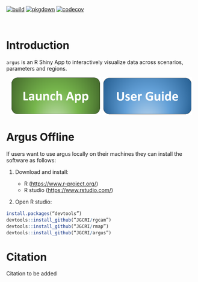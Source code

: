 <!-- badges: start -->
[![build](https://github.com/JGCRI/argus/actions/workflows/build.yml/badge.svg)](https://github.com/JGCRI/argus/actions/workflows/build.yml)
[![pkgdown](https://github.com/JGCRI/argus/actions/workflows/pkgdown.yaml/badge.svg)](https://github.com/JGCRI/argus/actions/workflows/pkgdown.yaml)
[![codecov](https://codecov.io/gh/JGCRI/argus/branch/dev/graph/badge.svg?token=NDE0ZK7OHN)](https://codecov.io/gh/JGCRI/argus)
<!-- badges: end -->

<br>
  
<!-- ------------------------>
<!-- ------------------------>
# <a name="Introduction"></a>Introduction
<!-- ------------------------>
<!-- ------------------------>

`argus` is an R Shiny App to interactively visualize data across scenarios, parameters and regions.

<center>
<a href="https://jgcri.shinyapps.io/argus/" target="_blank"><img src="https://github.com/JGCRI/argus/blob/dev/vignettes/vignetteFigs/launch_button.PNG?raw=true" alt="Launch App" height="100"></a>
<a href="https://jgcri.github.io/argus/articles/vignette_argus.html" target="_blank"><img src="https://github.com/JGCRI/argus/blob/dev/vignettes/vignetteFigs/user_guide_button.PNG?raw=true" alt="User guide" height="100"></a>
</center>

<!-- ------------------------>
<!-- ------------------------>
# <a name="Argus Offline"></a>Argus Offline
<!-- ------------------------>
<!-- ------------------------>

If users want to use argus locally on their machines they can install the software as follows:

1. Download and install:
    - R (https://www.r-project.org/)
    - R studio (https://www.rstudio.com/)  
    
2. Open R studio:

```r
install.packages(“devtools”)
devtools::install_github(“JGCRI/rgcam”)
devtools::install_github(“JGCRI/rmap”)
devtools::install_github(“JGCRI/argus”)
```

<!-- ------------------------>
<!-- ------------------------>
# <a name="Citation"></a>Citation
<!-- ------------------------>
<!-- ------------------------>

Citation to be added

  

